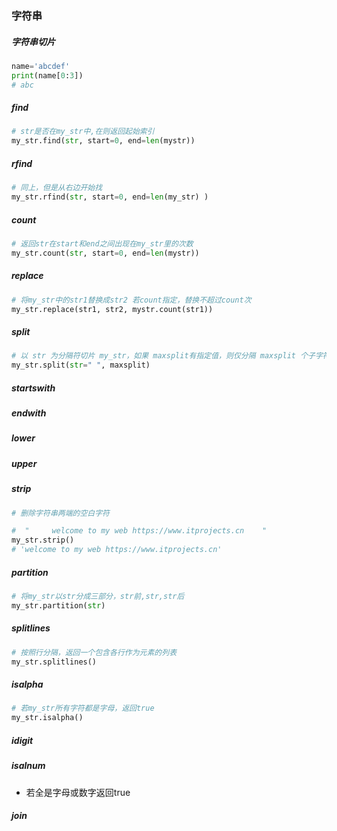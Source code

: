 ### 字符串
##### 字符串切片
```python
name='abcdef'
print(name[0:3])
# abc
```
##### find
```python
# str是否在my_str中,在则返回起始索引
my_str.find(str, start=0, end=len(mystr))
```
##### rfind
```python
# 同上，但是从右边开始找
my_str.rfind(str, start=0, end=len(my_str) )
```
##### count
```python
# 返回str在start和end之间出现在my_str里的次数
my_str.count(str, start=0, end=len(mystr))
```
##### replace
```python
# 将my_str中的str1替换成str2 若count指定，替换不超过count次
my_str.replace(str1, str2, mystr.count(str1))
```
##### split
```python
# 以 str 为分隔符切片 my_str，如果 maxsplit有指定值，则仅分隔 maxsplit 个子字符串
my_str.split(str=" ", maxsplit)
```
##### startswith
##### endwith
##### lower
##### upper
##### strip
```python
# 删除字符串两端的空白字符

#  "     welcome to my web https://www.itprojects.cn    "
my_str.strip()
# 'welcome to my web https://www.itprojects.cn'
```
##### partition
```python
# 将my_str以str分成三部分，str前,str,str后
my_str.partition(str)
```
##### splitlines
```python
# 按照行分隔，返回一个包含各行作为元素的列表
my_str.splitlines()
```
##### isalpha
```python
# 若my_str所有字符都是字母，返回true
my_str.isalpha()
```
##### idigit
##### isalnum
- 若全是字母或数字返回true
##### join












